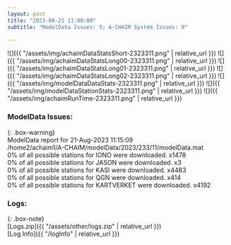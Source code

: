 ```yaml
---
layout: post
title: "2023-08-21 11:00:00"
subtitle: "ModelData Issues: 5; A-CHAIM System Issues: 0"

---
```


![]({{ "/assets/img/achaimDataStatsShort-2323311.png" | relative_url }})
![]({{ "/assets/img/achaimDataStatsLong00-2323311.png" | relative_url }})
![]({{ "/assets/img/achaimDataStatsLong01-2323311.png" | relative_url }})
![]({{ "/assets/img/achaimDataStatsLong02-2323311.png" | relative_url }})
![]({{ "/assets/img/modelDataDataStats-2323311.png" | relative_url }})
![]({{ "/assets/img/modelDataStationStats-2323311.png" | relative_url }})
![]({{ "/assets/img/achaimRunTime-2323311.png" | relative_url }})


### ModelData Issues:  
  
{: .box-warning}  
 ModelData report for 21-Aug-2023 11:15:09   
 /home2/achaim1/A-CHAIM/modelData/2023/233/11/modelData.mat   
 0% of all possible stations for IONO were downloaded. x1478   
 0% of all possible stations for JASON were downloaded. x3   
 0% of all possible stations for KASI were downloaded. x4483   
 0% of all possible stations for QGN were downloaded. x414   
 0% of all possible stations for KARTVERKET were downloaded. x4192   
  


### Logs:  
  
{: .box-note}  
[Logs.zip]({{ "/assets/other/logs.zip" | relative_url }})  
[Log Info]({{ "/logInfo" | relative_url }})  
